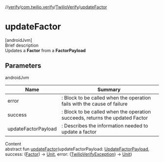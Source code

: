 //[verify](../../index.md)/[com.twilio.verify](../index.md)/[TwilioVerify](index.md)/[updateFactor](update-factor.md)



# updateFactor  
[androidJvm]  
Brief description  
Updates a **Factor** from a **FactorPayload**  
  


## Parameters  
  
androidJvm  
  
|  Name|  Summary| 
|---|---|
| error| : Block to be called when the operation fails with the cause of failure
| success| : Block to be called when the operation succeeds, returns the updated Factor
| updateFactorPayload| : Describes the information needed to update a factor
  
  
Content  
abstract fun [updateFactor](update-factor.md)(updateFactorPayload: [UpdateFactorPayload](../../com.twilio.verify.models/-update-factor-payload/index.md), success: ([Factor](../../com.twilio.verify.models/-factor/index.md)) -> [Unit](https://kotlinlang.org/api/latest/jvm/stdlib/kotlin/-unit/index.html), error: ([TwilioVerifyException](../-twilio-verify-exception/index.md)) -> [Unit](https://kotlinlang.org/api/latest/jvm/stdlib/kotlin/-unit/index.html))  



